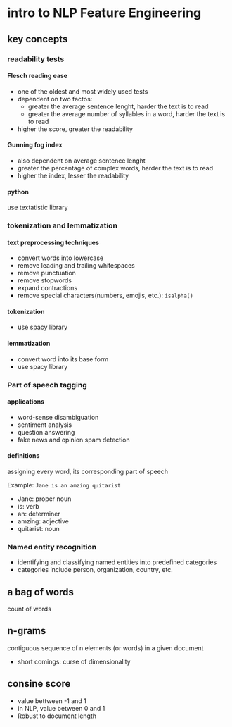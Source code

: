 # intro to NLP Feature Engineering

## key concepts

### readability tests

#### Flesch reading ease
- one of the oldest and most widely used tests
- dependent on two factos:
    - greater the average sentence lenght, harder the text is to read
    - greater the average number of syllables in a word, harder the text is to read
- higher the score, greater the readability

#### Gunning fog index
- also dependent on average sentence lenght
- greater the percentage of complex words, harder the text is to read
- higher the index, lesser the readability

#### python
use textatistic library

### tokenization and lemmatization

#### text preprocessing techniques
- convert words into lowercase
- remove leading and trailing whitespaces
- remove punctuation
- remove stopwords
- expand contractions
- remove special characters(numbers, emojis, etc.): `isalpha()`

#### tokenization
- use spacy library

#### lemmatization
- convert word into its base form
- use spacy library

### Part of speech tagging

#### applications
- word-sense disambiguation
- sentiment analysis
- question answering
- fake news and opinion spam detection

#### definitions
assigning every word, its corresponding part of speech

Example: `Jane is an amzing quitarist`
- Jane: proper noun
- is: verb
- an: determiner
- amzing: adjective
- quitarist: noun

### Named entity recognition
- identifying and classifying named entities into predefined categories
- categories include person, organization, country, etc.

## a bag of words
count of words

## n-grams
contiguous sequence of n elements (or words) in a given document
- short comings: curse of dimensionality

## consine score
- value bettween -1 and 1
- in NLP, value between 0 and 1
- Robust to document length